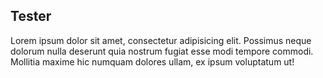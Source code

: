 ## Tester

Lorem ipsum dolor sit amet, consectetur adipisicing elit. Possimus neque dolorum nulla deserunt quia nostrum fugiat esse modi tempore commodi. Mollitia maxime hic numquam dolores ullam, ex ipsum voluptatum ut!
